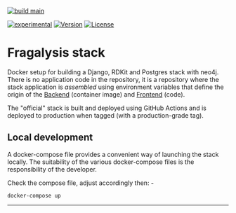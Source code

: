 [![build main](https://github.com/alanbchristie/fragalysis-stack/actions/workflows/build-main.yaml/badge.svg)](https://github.com/alanbchristie/fragalysis-stack/actions/workflows/build-main.yaml)

[![experimental](http://badges.github.io/stability-badges/dist/experimental.svg)](http://github.com/xchem/fragalysis-stack)
[![Version](http://img.shields.io/badge/version-0.0.1-blue.svg?style=flat)](https://github.com/xchem/fragalysis-stack)
[![License](http://img.shields.io/badge/license-Apache%202.0-blue.svg?style=flat)](https://github.com/xchem/fragalysis-stack/blob/master/LICENSE.txt)

# Fragalysis stack
Docker setup for building a Django, RDKit and Postgres stack with neo4j.
There is no application code in the repository, it is a repository where the
stack application is *assembled* using environment variables that define the
origin of the [Backend] (container image) and [Frontend] (code).

The "official" stack is built and deployed using GitHub Actions and is deployed
to production when tagged (with a production-grade tag).

## Local development
A docker-compose file provides a convenient way of launching the stack locally.
The suitability of the various docker-compose files is the responsibility of
the developer.

Check the compose file, adjust accordingly then: -

    docker-compose up

---

[backend]: https://github.com/xchem/fragalysis-stack
[frontend]: https://github.com/xchem/fragalysis-frontend
